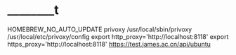 # ________t

HOMEBREW_NO_AUTO_UPDATE
privoxy
/usr/local/sbin/privoxy /usr/local/etc/privoxy/config
export http_proxy='http://localhost:8118'
export https_proxy='http://localhost:8118'
https://test.james.ac.cn/api/ubuntu
